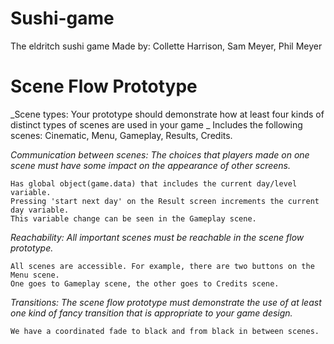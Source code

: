 # Sushi-game
The eldritch sushi game
Made by: Collette Harrison, Sam Meyer, Phil Meyer



# Scene Flow Prototype 
_Scene types: Your prototype should demonstrate how at least four kinds of distinct types of scenes are used in your game
_
    Includes the following scenes: Cinematic, Menu, Gameplay, Results, Credits. 


_Communication between scenes: The choices that players made on one scene must have some impact on the appearance of other screens._

    Has global object(game.data) that includes the current day/level variable. 
    Pressing 'start next day' on the Result screen increments the current day variable. 
    This variable change can be seen in the Gameplay scene.

_Reachability: All important scenes must be reachable in the scene flow prototype._

    All scenes are accessible. For example, there are two buttons on the Menu scene. 
    One goes to Gameplay scene, the other goes to Credits scene.

_Transitions: The scene flow prototype must demonstrate the use of at least one kind of fancy transition that is appropriate to your game design._

    We have a coordinated fade to black and from black in between scenes.
